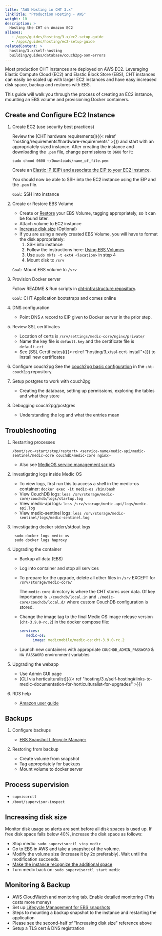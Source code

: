 ```yaml
---
title: "AWS Hosting in CHT 3.x"
linkTitle: "Production Hosting - AWS"
weight: 10
description: >
  Hosting the CHT on Amazon EC2
aliases:
   - /apps/guides/hosting/3.x/ec2-setup-guide
   - /apps/guides/hosting/ec2-setup-guide 
relatedContent: >
  hosting/3.x/self-hosting
  building/guides/database/couch2pg-oom-errors
---
```



Most production CHT instances are deployed on AWS EC2.  Leveraging Elastic Compute Cloud (EC2) and Elastic Block Store (EBS), CHT instances can easily be scaled up with larger EC2 instances and have easy increased disk space, backup and restores with EBS.

This guide will walk you through the process of creating an EC2 instance, mounting an EBS volume and provisioning Docker containers.

## Create and Configure EC2 Instance 

1. Create EC2 (use security best practices)

    Review the [CHT hardware requirements]({{< relref "hosting/requirements#hardware-requirements" >}}) and start with an appropriately sized instance. After creating the instance and downloading the `.pem` file, change permissions to `0600` for it:
    
    ```
    sudo chmod 0600 ~/Downloads/name_of_file.pem
    ```
    
    Create  an [Elastic IP (EIP) and associate the EIP to your EC2 instance](https://docs.aws.amazon.com/AWSEC2/latest/UserGuide/elastic-ip-addresses-eip.html).
    
    You should now be able to SSH into the EC2 instance using the EIP and the `.pem` file.
    
    `Goal`: SSH into instance


1. Create or Restore EBS Volume

    - Create or [Restore](https://docs.aws.amazon.com/AWSEC2/latest/WindowsGuide/ebs-restoring-volume.html) your EBS Volume, tagging appropriately, so it can be found later. 
    - Attach volume to EC2 instance
    - [Increase disk size](https://docs.aws.amazon.com/AWSEC2/latest/UserGuide/recognize-expanded-volume-linux.html) (Optional)    
    - If you are using a newly created EBS Volume, you will have to format the disk appropriately:
        1) SSH into instance
        2) Follow the instructions here: [Using EBS Volumes](https://docs.aws.amazon.com/AWSEC2/latest/UserGuide/ebs-using-volumes.html)
        3) Use `sudo mkfs -t ext4 <location>` in step 4
        4) Mount disk to `/srv`
    
    `Goal`: Mount EBS volume to `/srv`

1. Provision Docker server

    Follow README & Run scripts in [cht-infrastructure repository](https://github.com/medic/cht-infrastructure/tree/master/self-hosting/prepare-system).
    
    `Goal`: CHT Application bootstraps and comes online

1. DNS configuration
    - Point DNS `A` record to EIP given to Docker server in the prior step.

1. Review SSL certificates
    - Location of certs is `/srv/settings/medic-core/nginx/private/`
    - Name the key file is `default.key` and the certificate file is `default.crt`
    - See [SSL Certificates]({{< relref "hosting/3.x/ssl-cert-install">}}) to install new certificates

1. Configure couch2pg
    See the [couch2pg basic configuration](https://github.com/medic/cht-couch2pg/blob/main/README.md) in the `cht-couch2pg` repository.

1. Setup postgres to work with couch2pg
    - Creating the database, setting up permissions, exploring the tables and what they store

1. Debugging couch2pg/postgres
    - Understanding the log and what the entries mean

## Troubleshooting

1. Restarting processes
      ```shell
      /boot/svc-<start/stop/restart> <service-name/medic-api/medic-sentinel/medic-core couchdb/medic-core nginx>
      ```
   - Also see [MedicOS service management scripts](https://github.com/medic/medic-os#user-content-service-management-scripts)
2. Investigating logs inside Medic OS
   * To view logs, first run this to access a shell in the medic-os container: `docker exec -it medic-os /bin/bash`
   * View CouchDB logs: `less /srv/storage/medic-core/couchdb/logs/startup.log`
   * View medic-api logs: `less /srv/storage/medic-api/logs/medic-api.log`
   * View medic-sentinel logs: `less /srv/storage/medic-sentinel/logs/medic-sentinel.log`

3. Investigating docker stderr/stdout logs
   ```shell
    sudo docker logs medic-os
    sudo docker logs haproxy
   ```
   
4. Upgrading the container
    - Backup all data (EBS) 
    - Log into container and stop all services
    - To prepare for the upgrade, delete all other files in `/srv` EXCEPT for `/srv/storage/medic-core/`
      
      The `medic-core` directory is where the CHT stores user data. Of key importance is `./couchdb/local.in` and `./medic-core/couchdb/local.d/` where custom CouchDB configuration is stored.
    - Change the image tag to the final Medic OS image release version (`cht-3.9.0-rc.2`) in the docker compose file:
      ```yaml
      services:
         medic-os:
            image: medicmobile/medic-os:cht-3.9.0-rc.2
      ```
    - Launch new containers with appropriate `COUCHDB_ADMIN_PASSWORD` & `HA_PASSWORD` environment variables

5. Upgrading the webapp
    - Use Admin GUI page
    - [CLI via horticulturalist]({{< ref "hosting/3.x/self-hosting#links-to-medic-documentation-for-horticulturalist-for-upgrades" >}})

6. RDS help

    - [Amazon user guide](https://docs.aws.amazon.com/AmazonRDS/latest/UserGuide/Welcome.html)

## Backups 

1. Configure backups
    - [EBS Snapshot Lifecycle Manager](https://docs.aws.amazon.com/AWSEC2/latest/UserGuide/snapshot-lifecycle.html)

1. Restoring from backup
    - Create volume from snapshot
    - Tag appropriately for backups
    - Mount volume to docker server

## Process supervision
- `supvisorctl`
- `/boot/supervisor-inspect`

## Increasing disk size

Monitor disk usage so alerts are sent before all disk spaces is used up.  If free disk space falls below 40%, increase the disk space as follows:

* Stop medic: `sudo supervisorctl stop medic`
* Go to EBS in AWS and take a snapshot of the volume.
* Modify the volume size (Increase it by 2x preferably). Wait until the modification succeeds.
* [Make the instance recognize the additional space](https://docs.aws.amazon.com/AWSEC2/latest/UserGuide/recognize-expanded-volume-linux.html)
* Turn medic back on: `sudo supervisorctl start medic`

## Monitoring & Backup
* AWS CloudWatch and monitoring tab. Enable detailed monitoring (This costs more money)
* Set up [Lifecycle Management for EBS snapshots](https://docs.aws.amazon.com/AWSEC2/latest/UserGuide/snapshot-lifecycle.html#snapshot-lifecycle-console)
* Steps to mounting a backup snapshot to the instance and restarting the application
* Please see the second-half of "Increasing disk size" reference above
* Setup a TLS cert & DNS registration
